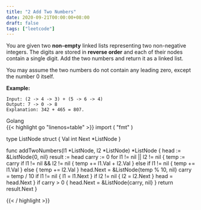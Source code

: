```yaml
---
title: "2 Add Two Numbers"
date: 2020-09-21T00:00:00+08:00
draft: false
tags: ["leetcode"]
---
```


You are given two **non-empty** linked lists representing two non-negative integers. The digits are stored in **reverse order** and each of their nodes contain a single digit. Add the two numbers and return it as a linked list.

You may assume the two numbers do not contain any leading zero, except the number 0 itself.

**Example:**
```
Input: (2 -> 4 -> 3) + (5 -> 6 -> 4)
Output: 7 -> 0 -> 8
Explanation: 342 + 465 = 807.
```
<div class="tabs">
  <div class="tab-btn tab-btn-active" onclick="showLang(event, 'golang')">Golang</div>
</div>
<div class="tab-content">
<div id="golang" class="lang">
{{< highlight go "linenos=table" >}}
import (
	"fmt"
)

type ListNode struct {
	Val  int
	Next *ListNode
}

func addTwoNumbers(l1 *ListNode, l2 *ListNode) *ListNode {
	head := &ListNode{0, nil}
	result := head
	carry := 0
	for l1 != nil || l2 != nil {
		temp := carry
		if l1 != nil && l2 != nil {
			temp += l1.Val + l2.Val
		} else if l1 != nil {
			temp += l1.Val
		} else {
			temp += l2.Val
		}
		head.Next = &ListNode{temp % 10, nil}
		carry = temp / 10
		if l1 != nil {
			l1 = l1.Next
		}
		if l2 != nil {
			l2 = l2.Next
		}
		head = head.Next
	}
	if carry > 0 {
		head.Next = &ListNode{carry, nil}
	}
	return result.Next
}

{{< / highlight >}}
</div>
</div>
